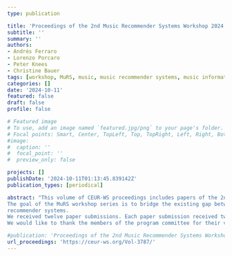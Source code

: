 ```yaml
---
type: publication

title: 'Proceedings of the 2nd Music Recommender Systems Workshop 2024'
subtitle: ''
summary: ''
authors:
- Andrés Ferraro
- Lorenzo Porcaro
- Peter Knees
- Christine Bauer
tags: [workshop, MuRS, music, music recommender systems, music information retrieval, MIR, recommender systems, RecSys]
categories: []
date: '2024-10-11' 
featured: false
draft: false
profile: false

# Featured image
# To use, add an image named `featured.jpg/png` to your page's folder.
# Focal points: Smart, Center, TopLeft, Top, TopRight, Left, Right, BottomLeft, Bottom, BottomRight.
#image:
#  caption: ''
#  focal_point: ''
#  preview_only: false

projects: []
publishDate: '2024-10-11T01:13:45.839142Z'
publication_types: [periodical]

abstract: "This volume of CEUR-WS proceedings includes papers of the 2nd Music Recommender Systems Workshop (MuRS 2024). The workshop is co-located with the 18th ACM Conference on Recommender Systems (RecSys 2024) in Bari, Italy.
The goal of the MuRS workshop series is to bridge the existing gap between the diverse research communities focused on challenges specific to music recommender systems. The workshop provides a space for researchers and practitioners from multiple disciplines, from both academia and industry, to exchange perspectives and to promote discussion on future research directions in the area of music
recommender systems.
We received twelve paper submissions. Each paper submission received two reviews. We selected six papers for publication in this volume which will be presented during the workshop. Furthermore, we received two submissions of previously published papers, which we accepted for being presented at the workshop; one of these is included in these proceedings as an abstract.
We would like to thank the members of the program committee for their valuable reviews and suggestions. We also thank the authors for their submissions and contributions to the workshop."

#publication: 'Proceedings of the 2nd Music Recommender Systems Workshop 2024'
url_proceedings: 'https://ceur-ws.org/Vol-3787/'
---
```

